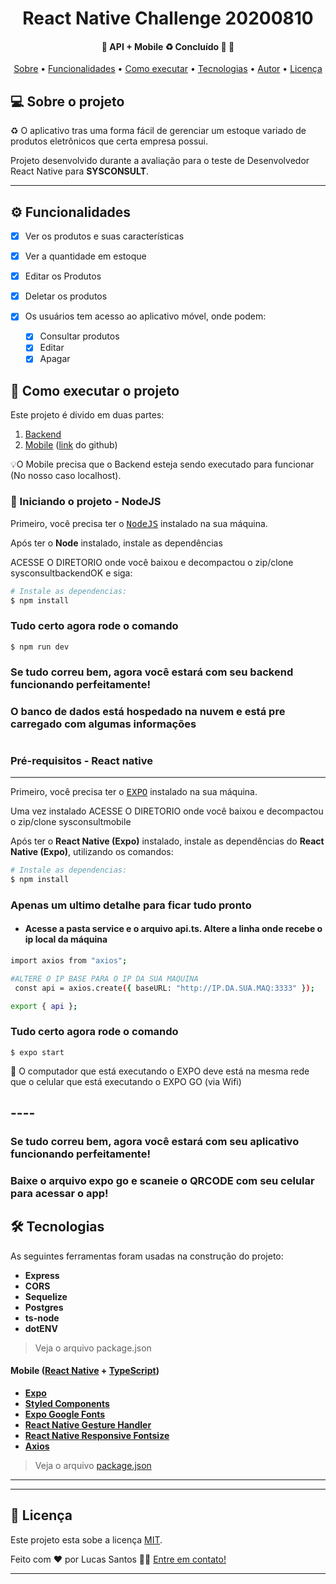 </p>
<h1 align="center">
	React Native Challenge 20200810
</h1>

<h4 align="center"> 
	🚧  API + Mobile ♻️ Concluído 🚀 🚧
</h4>

<p align="center">
 <a href="#-sobre-o-projeto">Sobre</a> •
 <a href="#-funcionalidades">Funcionalidades</a> •
 <a href="#-como-executar-o-projeto">Como executar</a> • 
 <a href="#-tecnologias">Tecnologias</a> • 
 <a href="#-autor">Autor</a> • 
 <a href="#user-content--licença">Licença</a>
</p>


## 💻 Sobre o projeto

♻️ O aplicativo tras uma forma fácil de gerenciar um estoque variado de produtos eletrônicos que certa empresa possui.


Projeto desenvolvido durante a avaliação para o teste de Desenvolvedor React Native para **SYSCONSULT**.

---

## ⚙️ Funcionalidades

- [x] Ver os produtos e suas características
- [x] Ver a quantidade em estoque
- [x] Editar os Produtos
- [x] Deletar os produtos

- [x] Os usuários tem acesso ao aplicativo móvel, onde podem:
  - [x] Consultar produtos
  - [x] Editar
  - [x] Apagar

## 🚀 Como executar o projeto

Este projeto é divido em duas partes:
1. [Backend](https://github.com/lucassantosdasilva1/sysconsultbackendOK) 
2. [Mobile](https://github.com/lucassantosdasilva1/sysconsultmobile) ([link](https://github.com/lucassantosdasilva1/sysconsultmobile) do github)

💡O Mobile precisa que o Backend esteja sendo executado para funcionar (No nosso caso localhost).

### 🎲 Iniciando o projeto - NodeJS


Primeiro, você precisa ter o <kbd>[NodeJS](https://nodejs.org/en/download/)</kbd> instalado na sua máquina. 

Após ter o **Node** instalado, instale as dependências

ACESSE O DIRETORIO onde você baixou e decompactou o zip/clone sysconsultbackendOK e siga:

```sh
# Instale as dependencias:
$ npm install
```

### Tudo certo agora rode o comando
```
$ npm run dev
```

### Se tudo correu bem, agora você estará com seu backend funcionando perfeitamente!
### O banco de dados está hospedado na nuvem e está pre carregado com algumas informações

#

### Pré-requisitos - React native

---

Primeiro, você precisa ter o <kbd>[EXPO](https://expo.dev)</kbd> instalado na sua máquina.

Uma vez instalado ACESSE O DIRETORIO onde você baixou e decompactou o zip/clone sysconsultmobile

Após ter o **React Native (Expo)** instalado, instale as dependências do **React Native (Expo)**, utilizando os comandos:

```sh
# Instale as dependencias:
$ npm install
```

### Apenas um ultimo detalhe para ficar tudo pronto
- #### Acesse a pasta service e o arquivo api.ts. Altere a linha onde recebe o ip local da máquina
```sh
import axios from "axios";

#ALTERE O IP BASE PARA O IP DA SUA MAQUINA
 const api = axios.create({ baseURL: "http://IP.DA.SUA.MAQ:3333" });

export { api };

```








### Tudo certo agora rode o comando
```
$ expo start
```

🚧 O computador que está executando o EXPO deve está na mesma rede que o celular que está executando o EXPO GO (via Wifi)
## ----
 
### Se tudo correu bem, agora você estará com seu aplicativo funcionando perfeitamente!

### Baixe o arquivo expo go e scaneie o QRCODE com seu celular para acessar o app!

## 🛠 Tecnologias

As seguintes ferramentas foram usadas na construção do projeto:

  - **Express**
  - **CORS**
  - **Sequelize**
  - **Postgres**
  - **ts-node**
  - **dotENV**

> Veja o arquivo  package.json

#### **Mobile**  ([React Native](http://www.reactnative.com/)  +  [TypeScript](https://www.typescriptlang.org/))

-   **[Expo](https://expo.io/)**
-    **[Styled Components](https://www.styled-components.com)**
-   **[Expo Google Fonts](https://github.com/expo/google-fonts)**
-   **[React Native Gesture Handler](https://)**
-   **[React Native Responsive Fontsize](https://)**
-   **[Axios](https://github.com/axios/axios)**

> Veja o arquivo  [package.json](https://)

---

---

## 📝 Licença

Este projeto esta sobe a licença [MIT](./LICENSE).

Feito com ❤️ por Lucas Santos 👋🏽 [Entre em contato!](https://www.linkedin.com/in/lucas-santos-758084112)

---
